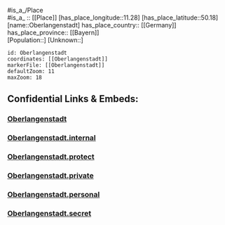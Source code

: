 ﻿---
location: [50.18,11.28] 
mapzoom: [7,12] 
mapmarker: city 
type: City
tags:
- geo/City


SpocWebEntityId: 33037
isDeleted: false
confidential: public

---
#is_a_/Place  
#is_a_ :: [[Place]] 
[has_place_longitude::11.28] 
[has_place_latitude::50.18] 
[name::Oberlangenstadt] 
has_place_country:: [[Germany]]  
has_place_province:: [[Bayern]]  
[Population::] 
[Unknown::] 


```leaflet
id: Oberlangenstadt
coordinates: [[Oberlangenstadt]] 
markerFile: [[Oberlangenstadt]] 
defaultZoom: 11 
maxZoom: 18
```


## Confidential Links & Embeds: 

### [Oberlangenstadt](/_public/Earth/Continent/Europe/Europe~Central/Germany/Germany~West/Bayern/counties~Bayern/Kronach/cities~Kronach/Küps/City/Oberlangenstadt.md) 

### [Oberlangenstadt.internal](/_internal/Earth/Continent/Europe/Europe~Central/Germany/Germany~West/Bayern/counties~Bayern/Kronach/cities~Kronach/Küps/City/Oberlangenstadt.internal.md) 

### [Oberlangenstadt.protect](/_protect/Earth/Continent/Europe/Europe~Central/Germany/Germany~West/Bayern/counties~Bayern/Kronach/cities~Kronach/Küps/City/Oberlangenstadt.protect.md) 

### [Oberlangenstadt.private](/_private/Earth/Continent/Europe/Europe~Central/Germany/Germany~West/Bayern/counties~Bayern/Kronach/cities~Kronach/Küps/City/Oberlangenstadt.private.md) 

### [Oberlangenstadt.personal](/_personal/Earth/Continent/Europe/Europe~Central/Germany/Germany~West/Bayern/counties~Bayern/Kronach/cities~Kronach/Küps/City/Oberlangenstadt.personal.md) 

### [Oberlangenstadt.secret](/_secret/Earth/Continent/Europe/Europe~Central/Germany/Germany~West/Bayern/counties~Bayern/Kronach/cities~Kronach/Küps/City/Oberlangenstadt.secret.md) 

